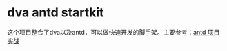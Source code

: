 # dva antd startkit

这个项目整合了dva以及antd，可以做快速开发的脚手架。主要参考：[antd 项目实战](https://ant.design/docs/react/practical-projects-cn)